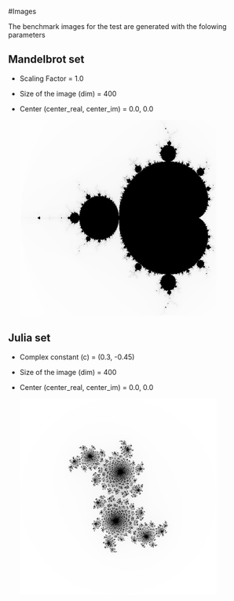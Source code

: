 #Images

The benchmark images for the test are generated with the folowing parameters

## Mandelbrot set

- Scaling Factor = 1.0
- Size of the image (dim) = 400
- Center (center_real, center_im) = 0.0, 0.0

   <img src="https://github.com/Isi2000/EZFRACTALS/blob/main/TEST_IMAGES/1.000000.png" data-canonical-src="https://github.com/Isi2000/EZFRACTALS/blob/main/TEST_IMAGES/1.000000.png" width="400" height="400" />


## Julia set

- Complex constant (c) = (0.3, -0.45)
- Size of the image (dim) = 400
- Center (center_real, center_im) = 0.0, 0.0

   <img src="https://github.com/Isi2000/EZFRACTALS/blob/main/TEST_IMAGES/0.300000_-0.450000.png" data-canonical-src="https://github.com/Isi2000/EZFRACTALS/blob/main/TEST_IMAGES/0.300000_-0.450000.png" width="400" height="400" />

